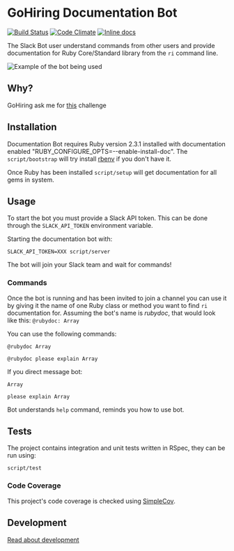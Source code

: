# GoHiring Documentation Bot

[![Build Status](https://secure.travis-ci.org/guiferrpereira/gohiring-challenge.svg?branch=master)](https://travis-ci.org/guiferrpereira/gohiring-challenge)
[![Code Climate](https://codeclimate.com/github/guiferrpereira/gohiring-challenge.svg)](https://codeclimate.com/github/guiferrpereira/gohiring-challenge)
[![Inline docs](http://inch-ci.org/github/guiferrpereira/gohiring-challenge.svg?branch=master)](http://inch-ci.org/github/guiferrpereira/gohiring-challenge)

The Slack Bot user understand commands from other users and provide documentation for Ruby Core/Standard library from the `ri` command line.

![Example of the bot being used](https://drive.google.com/uc?export=download&id=0B4ovQZZIXuzkTUtlRXhTVU9sS1U)

## Why?

GoHiring ask me for [this](CHALLENGE.md) challenge

## Installation

Documentation Bot requires Ruby version 2.3.1 installed with documentation enabled "RUBY_CONFIGURE_OPTS=--enable-install-doc". The `script/bootstrap` will try install [rbenv](https://github.com/rbenv/rbenv) if you don't have it.

Once Ruby has been installed `script/setup` will get documentation for all gems in system.

## Usage

To start the bot you must provide a Slack API token. This can be done through the `SLACK_API_TOKEN` environment variable.

Starting the documentation bot with:

`SLACK_API_TOKEN=XXX script/server`

The bot will join your Slack team and wait for commands!



### Commands

Once the bot is running and has been invited to join a channel you can use it by giving it the name of one Ruby class or method you want to find `ri` documentation for. Assuming the bot's name is _rubydoc_, that would look like this: `@rubydoc: Array`

You can use the following commands:

`@rubydoc Array`

`@rubydoc please explain Array`

If you direct message bot:

`Array`

`please explain Array`

Bot understands `help` command, reminds you how to use bot.

## Tests

The project contains integration and unit tests written in RSpec, they can be run using:

`script/test`

### Code Coverage

This project's code coverage is checked using [SimpleCov](https://github.com/colszowka/simplecov).


## Development

[Read about development](ARCHITECTURE.md)
